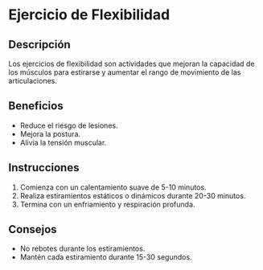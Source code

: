 # Ejercicio de Flexibilidad

## Descripción
Los ejercicios de flexibilidad son actividades que mejoran la capacidad de los músculos para estirarse y aumentar el rango de movimiento de las articulaciones.

## Beneficios
- Reduce el riesgo de lesiones.
- Mejora la postura.
- Alivia la tensión muscular.

## Instrucciones
1. Comienza con un calentamiento suave de 5-10 minutos.
2. Realiza estiramientos estáticos o dinámicos durante 20-30 minutos.
3. Termina con un enfriamiento y respiración profunda.

## Consejos
- No rebotes durante los estiramientos.
- Mantén cada estiramiento durante 15-30 segundos.